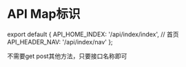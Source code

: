 #  API Map标识

export default {
    API_HOME_INDEX: '/api/index/index', // 首页
    API_HEADER_NAV: '/api/index/nav'
};

不需要get post其他方法，只要接口名称即可